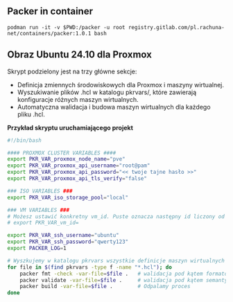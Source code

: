 ## Packer in container
```
podman run -it -v $PWD:/packer -u root registry.gitlab.com/pl.rachuna-net/containers/packer:1.0.1 bash
```

## Obraz Ubuntu 24.10 dla Proxmox


Skrypt podzielony jest na trzy główne sekcje:

- Definicja zmiennych środowiskowych dla Proxmox i maszyny wirtualnej.
- Wyszukiwanie plików .hcl w katalogu pkrvars/, które zawierają konfiguracje różnych maszyn wirtualnych.
- Automatyczna walidacja i budowa maszyn wirtualnych dla każdego pliku .hcl.
  

**Przykład skryptu uruchamiającego projekt**
```bash
#!/bin/bash

#### PROXMOX CLUSTER VARIABLES ####
export PKR_VAR_proxmox_node_name="pve"
export PKR_VAR_proxmox_api_username="root@pam"
export PKR_VAR_proxmox_api_password="<< twoje tajne hasło >>"
export PKR_VAR_proxmox_api_tls_verify="false"

### ISO VARIABLES ###
export PKR_VAR_iso_storage_pool="local"

### VM VARIABLES ###
# Możesz ustawić konkretny vm_id. Puste oznacza następny id liczony od 100
# export PKR_VAR_vm_id=

export PKR_VAR_ssh_username="ubuntu"
export PKR_VAR_ssh_password="qwerty123"
export PACKER_LOG=1

# Wyszkujemy w katalogu pkrvars wszystkie definicje maszyn wirtualnych i je uruchamiamy
for file in $(find pkrvars -type f -name "*.hcl"); do
    packer fmt -check -var-file=$file .   # walidacja pod kątem formatowania
    packer validate -var-file=$file .     # walidacja pod kątem semantyki
    packer build -var-file=$file .        # Odpalamy proces
done
```